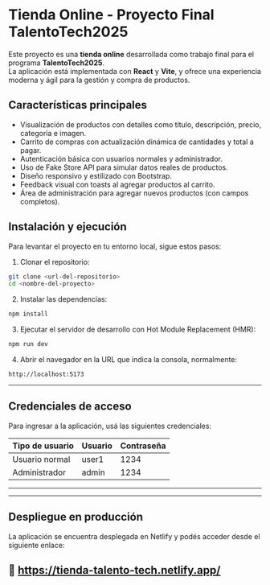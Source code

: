 
# Tienda Online - Proyecto Final TalentoTech2025

Este proyecto es una **tienda online** desarrollada como trabajo final para el programa **TalentoTech2025**.  
La aplicación está implementada con **React** y **Vite**, y ofrece una experiencia moderna y ágil para la gestión y compra de productos.


## Características principales

- Visualización de productos con detalles como título, descripción, precio, categoría e imagen.
- Carrito de compras con actualización dinámica de cantidades y total a pagar.
- Autenticación básica con usuarios normales y administrador.
- Uso de Fake Store API para simular datos reales de productos.
- Diseño responsivo y estilizado con Bootstrap.
- Feedback visual con toasts al agregar productos al carrito.
- Área de administración para agregar nuevos productos (con campos completos).


## Instalación y ejecución

Para levantar el proyecto en tu entorno local, sigue estos pasos:

1. Clonar el repositorio:

```bash
git clone <url-del-repositorio>
cd <nombre-del-proyecto>
````

2. Instalar las dependencias:

```bash
npm install
```

3. Ejecutar el servidor de desarrollo con Hot Module Replacement (HMR):

```bash
npm run dev
```

4. Abrir el navegador en la URL que indica la consola, normalmente:

```
http://localhost:5173
```

---

## Credenciales de acceso

Para ingresar a la aplicación, usá las siguientes credenciales:

| Tipo de usuario | Usuario | Contraseña |
| --------------- | ------- | ---------- |
| Usuario normal  | user1   | 1234       |
| Administrador   | admin   | 1234       |

---
---
## Despliegue en producción
La aplicación se encuentra desplegada en Netlify y podés acceder desde el siguiente enlace:

🔗 https://tienda-talento-tech.netlify.app/
---
